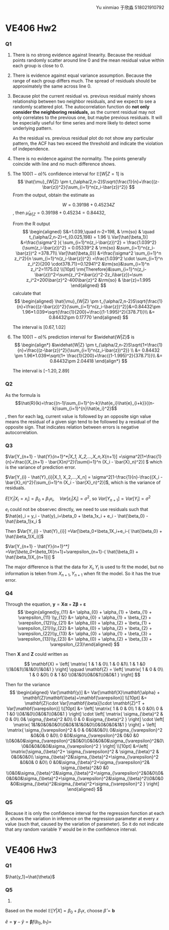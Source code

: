 <p align="right">Yu xinmiao 于欣淼 518021910792</p>

# VE406 Hw2

### Q1

1.  There is no strong evidence against linearity. Because the residual points randomly scatter around line 0 and the mean residual value within each group is close to 0. 

2. There is evidence against equal variance assumption. Because the range of each group differs much. The spread of residuals should be approximately the same across line 0.

3. Because plot the current residual vs. previous residual mainly shows relationship between two neighbor residuals, and we expect to see a randomly scattered plot. The autocorrelation function do **not only consider the neighboring residuals,** as the current residual may not only correlates to the previous one, but maybe previous residuals. It will be especially useful for time series and more likely to detect some underlying pattern. 

   As the residual vs. previous residual plot do not show any particular pattern, the ACF has two exceed the threshold and indicate the violation of independence.

4. There is no evidence against the normality. The points generally coincide with line and no much difference shows. 

5. The $100(1-\alpha)\%$ confidence interval for $\mathbb{E}[W|Z=1]$ is 
$$
   \hat{\mu}_{W|Z} \pm t_{\alpha/2,n-2}S\sqrt{\frac{1}{n}+\frac{(z-\bar{z})^2}{\sum_{i=1}^n(z_i-\bar{z})^2}}
$$
   From the output, obtain the estimate as 

   $$W = 0.39198 + 0.45234Z$$, then $\hat{\mu}_{W|Z} = 0.39198+0.45234=0.84432$,

   From the R output
$$
   \begin{aligned} 
   S&=1.039,\quad n-2=198, & \rm{so} & \quad t_{\alpha/2,n-2}=t_{0.025,198} = 1.96 \\
   Var[\hat{\beta_1}] &=\frac{\sigma^2 }{ \sum_{i=1}^n(z_i-\bar{z})^2} = \frac{1.039^2}{\sum(z_i-\bar{z})^2} = 0.05339^2 & \rm{so} &\sum_{i=1}^n(z_i-\bar{z})^2 =378.71\\
   Var[\hat{\beta_0}] &=\frac{\sigma^2 \sum_{i=1}^n z_i^2}{n \sum_{i=1}^n(z_i-\bar{z})^2} =\frac{1.039^2 \cdot \sum_{i=1}^n z_i^2}{200 \cdot378.71}=0.12941^2 &\rm{so}&\sum_{i=1}^n z_i^2=1175.02 \\[10pt]
   \rm{Therefore}&\sum_{i=1}^n(z_i-\bar{z})^2=\sum(z_i^2+\bar{z}^2-2z_i\bar{z})=\sum z_i^2+200\bar{z}^2-400\bar{z}^2 &\rm{so} & \bar{z}=1.995
   \end{aligned}
$$
   calculate that 
$$
   \begin{aligned}
   \hat{\mu}_{W|Z} \pm t_{\alpha/2,n-2}S\sqrt{\frac{1}{n}+\frac{(z-\bar{z})^2}{\sum_{i=1}^n(z_i-\bar{z})^2}}&=0.84432\pm 1.96*1.039*\sqrt{\frac{1}{200}+\frac{(1-1.995)^2}{378.71}}\\
   &= 0.84432\pm 0.17770
   \end{aligned}
$$

   The interval is $[0.67, 1.02]$

6. The $100(1-\alpha)\%$ prediction interval for $\widehat{W|Z}$ is
   $$
   \begin{align*}
   &\widehat{W|Z} \pm t_{\alpha/2,n-2}S\sqrt{1+\frac{1}{n}+\frac{(z-\bar{z})^2}{\sum_{i=1}^n(z_i-\bar{z})^2}} \\
   &= 0.84432 \pm  1.96*1.039*\sqrt{1+ \frac{1}{200}+\frac{(1-1.995)^2}{378.71}}\\
   &= 0.84432\pm 2.04418
   \end{align*}
   $$
   
   The interval is $[-1.20, 2.89]$

<div style="page-break-after: always; break-after: page;"></div> 

### Q2

As the formula is $$\hat{R}(k)=\frac{(n-1)\sum_{i=1}^{n-k}\hat{e_i}\hat{e}_{i+k}}{(n-k)\sum_{i=1}^{n}\hat{e_i}^2}$$ , then for each lag, current value is followed by an opposite sign value means the residual of a given sign tend to be followed by a residual of the opposite sign. That indicates relation between errors is negative autocorrelation.

### Q3

$Var[Y_{n+1} - \hat{Y}_{n+1}^*|X_1, X_2,…,X_n,X_{n+1}] =\sigma^2[1+\frac{1}{n}+\frac{(X_{n+1} - \bar{X}_n)^2}{\sum_{i=1}^n (X_i - \bar{X}_n)^2}] $ which is the variance of prediction error.

$Var[Y_{i} - \hat{Y}_{i}|X_1, X_2,…,X_n] = \sigma^2[1-\frac{1}{n}-\frac{(X_i - \bar{X}_n)^2}{\sum_{i=1}^n (X_i - \bar{X}_n)^2}]$, which is the variance of residuals. 

$E[Y_i|X_i = x_i] = \beta_0 + \beta_1x_i, \quad Var[\varepsilon_i|X_i] = \sigma^2$,    so $Var[Y_{n+1}] = Var[Y_i] = \sigma^2$

$e_i$ could not be observec directly, we need to use residuals such that $\hat{e}_i = y_i - \hat{y}_i=\beta_0 + \beta_1x_i + e_i - \hat{\beta_0} - \hat{\beta_1}x_i $

Then $Var[Y_{i} - \hat{Y}_{i}] =Var[\beta_0+\beta_1X_i+e_i-( \hat{\beta_0} + \hat{\beta_1}X_i)]$

$Var[Y_{n+1} - \hat{Y}_{n+1}^*] =Var[\beta_0+\beta_1X_{n+1}+\varepsilon_{n+1}-( \hat{\beta_0} + \hat{\beta_1}X_{n+1})]  $

The major difference is that the data for $X_i, Y_i$ is used to fit the model, but no information is teken from $X_{n+1},Y_{n+1}$ when fit the model. So it has the true error. 

### Q4

Through the equation, $\mathbf{y} = \mathbf{X}\mathbf{\alpha} + \mathbf{Z}\mathbf{\beta}+\mathbf{\varepsilon}$
$$
\begin{aligned}y_{11} &= \alpha_{0} + \alpha_{1} + \beta_{1} + \varepsilon_{11} \\y_{12} &= \alpha_{0} + \alpha_{1} + \beta_{2} + \varepsilon_{12}\\y_{21} &= \alpha_{0} + \alpha_{2} + \beta_{1} + \varepsilon_{21}\\y_{22} &= \alpha_{0} + \alpha_{2} + \beta_{2} + \varepsilon_{22}\\y_{13} &= \alpha_{0} + \alpha_{1} + \beta_{3} + \varepsilon_{13}\\y_{23} &= \alpha_{0} + \alpha_{2} + \beta_{3} + \varepsilon_{23}\end{aligned}
$$

Then **X** and **Z** could written as 

$$
\mathbf{X} = \left[ \matrix{  1 & 1 & 0\\  1 & 0 &1\\  1 & 1 &0 \\1&0&1\\1&1&0\\1&0&1  } \right]  \qquad  \mathbf{Z} = \left[ \matrix{  1 & 0 & 0\\  1 & 0 &0\\  0 & 1 &0 \\0&1&0\\0&0&1\\0&0&1  } \right]
$$

Then for the variance 
$$
\begin{aligned}
Var[\mathbf{y}] &= Var[\mathbf{X}\mathbf{\alpha} + \mathbf{Z}\mathbf{\beta}+\mathbf{\varepsilon}] \\[10pt]
&= \mathbf{Z}\cdot Var[\mathbf{\beta}]\cdot \mathbf{Z}^T + Var[\mathbf{\varepsilon}] \\[10pt]
&= \left[ \matrix{  1 & 0 & 0\\  1 & 0 &0\\  0 & 1 &0 \\0&1&0\\0&0&1\\0&0&1  } \right] \cdot \left[ \matrix{  \sigma_{\beta}^2 & 0 & 0\\  0& \sigma_{\beta}^2 &0\\  0 & 0 &\sigma_{\beta}^2  } \right] \cdot \left[ \matrix{  1&1&0&0&0&0\\0&0&1&1&0&0\\0&0&0&0&1&1  } \right] + \left[ \matrix{  \sigma_{\varepsilon}^2 & 0 & 0&0&0&0\\  0&\sigma_{\varepsilon}^2 &0&0& 0 &0\\  0 &0&\sigma_{\varepsilon}^2& 0&0 &0 \\0&0&0&\sigma_{\varepsilon}^2&0&0\\0&0&0&0&\sigma_{\varepsilon}^2&0\\0&0&0&0&0&\sigma_{\varepsilon}^2  } \right] \\[10pt]
&=\left[ \matrix{\sigma_{\beta}^2+  \sigma_{\varepsilon}^2 & \sigma_{\beta}^2 & 0&0&0&0\\  \sigma_{\beta}^2&\sigma_{\beta}^2+\sigma_{\varepsilon}^2 &0&0& 0 &0\\  0 &0&\sigma_{\beta}^2+\sigma_{\varepsilon}^2& \sigma_{\beta}^2&0 &0 \\0&0&\sigma_{\beta}^2&\sigma_{\beta}^2+\sigma_{\varepsilon}^2&0&0\\0&0&0&0&\sigma_{\beta}^2+\sigma_{\varepsilon}^2&\sigma_{\beta}^2\\0&0&0&0&\sigma_{\beta}^2&\sigma_{\beta}^2+\sigma_{\varepsilon}^2  } \right] 
\end{aligned}
$$


### Q5

Because it is only the confidence interval for the regression function at each $x$, shows the variation in inference on the regression parameter at every $x$ value (such that, caused by the variation of parameter). So it do not indicate that any random variable $Y$ would be in the confidence interval. 



# VE406 Hw3

### Q1

$\hat{y_1}=\hat{\theta}$

### Q5

1. 

   Based on the model $\mathbb{E}[Y|X] = \beta_0+\beta_1x$, choose $\hat{\beta}=\mathbf{b}$

   $\hat{e}=\mathbf{y}-\hat{y}=\mathbf{\beta}f(b_0,b_1)=$

